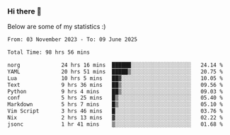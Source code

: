 ### Hi there 👋
Below are some of my statistics :)

<!--START_SECTION:waka-->

```txt
From: 03 November 2023 - To: 09 June 2025

Total Time: 98 hrs 56 mins

norg             24 hrs 16 mins  ██████░░░░░░░░░░░░░░░░░░░   24.14 %
YAML             20 hrs 51 mins  █████▒░░░░░░░░░░░░░░░░░░░   20.75 %
Lua              10 hrs 5 mins   ██▓░░░░░░░░░░░░░░░░░░░░░░   10.05 %
Text             9 hrs 36 mins   ██▒░░░░░░░░░░░░░░░░░░░░░░   09.56 %
Python           9 hrs 4 mins    ██▒░░░░░░░░░░░░░░░░░░░░░░   09.03 %
conf             5 hrs 25 mins   █▒░░░░░░░░░░░░░░░░░░░░░░░   05.40 %
Markdown         5 hrs 7 mins    █▒░░░░░░░░░░░░░░░░░░░░░░░   05.10 %
Vim Script       3 hrs 46 mins   █░░░░░░░░░░░░░░░░░░░░░░░░   03.76 %
Nix              2 hrs 13 mins   ▓░░░░░░░░░░░░░░░░░░░░░░░░   02.22 %
jsonc            1 hr 41 mins    ▒░░░░░░░░░░░░░░░░░░░░░░░░   01.68 %
```

<!--END_SECTION:waka-->

<!--
**KlapenHz/KlapenHz** is a ✨ _special_ ✨ repository because its `README.md` (this file) appears on your GitHub profile.

Here are some ideas to get you started:

- 🔭 I’m currently working on ...
- 🌱 I’m currently learning ...
- 👯 I’m looking to collaborate on ...
- 🤔 I’m looking for help with ...
- 💬 Ask me about ...
- 📫 How to reach me: ...
- 😄 Pronouns: ...
- ⚡ Fun fact: ...
-->
